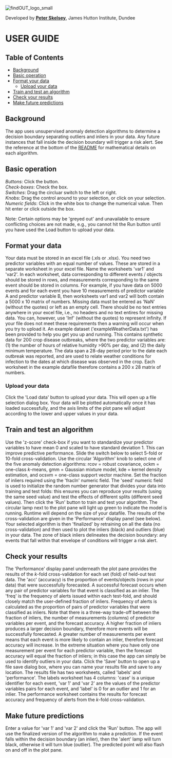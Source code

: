 ![findOUT_logo_small](https://user-images.githubusercontent.com/32124230/109950661-af3f3c00-7cd4-11eb-8714-0d404caa025c.png)
  
Developed by [**Peter Skelsey**](mailto:peter.skelsey@hutton.ac.uk?subject=findOUT), James Hutton Institute, Dundee

# USER GUIDE

## Table of Contents
* [Background](#background)
* [Basic operation](#basic-operation)
* [Format your data](#format-your-data)
  * [Upload your data](#upload-your-data)
* [Train and test an algorithm](#train-and-test-an-algorithm)
* [Check your results](#check-your-results)
* [Make future predictions](#make-future-predictions)
  
  
## Background
The app uses unsupervised anomaly detection algorithms to determine a decision boundary separating outliers and inliers in your data. Any future instances that fall inside the decision boundary will trigger a risk alert. See the reference at the bottom of the [README](https://github.com/pskelsey/findOUT/blob/master/README.md) for mathematical details on each algorithm.

## Basic operation
*Buttons*: Click the button.  
*Check-boxes*: Check the box.  
*Switches*: Drag the circluar switch to the left or right.  
*Knobs*: Drag the control around to your selection, or click on your selection.  
*Numeric fields*: Click in the white box to change the numerical value. Then hit enter or click outside the box.  

Note: Certain options may be 'greyed out' and unavailable to ensure conflicting choices are not made, e.g., you cannot hit the Run button until you have used the Load button to upload your data.

## Format your data
Your data must be stored in an excel file (.xls or .xlsx). You need two predictor variables with an equal number of values. These are stored in a separate worksheet in your excel file. Name the worksheets 'var1' and 'var2'. In each worksheet, data corresponding to different events / objects should be stored in rows, and measurements corresponding to the same event should be stored in columns. For example, if you have data on 5000 events and for each event you have 10 measurements of predictor variable A and predictor variable B, then worksheets var1 and var2 will both contain a 5000 x 10 matrix of numbers. Missing data must be entered as 'NaN' (without the quotes) or left as an empty cell. There should be no text entries anywhere in your excel file, i.e., no headers and no text entires for missing data. You can, however, use 'Inf' (without the quotes) to represent infinity. If your file does not meet these requirements then a warning will occur when you try to upload it. An example dataset ('exampleWeatherData.txt') has been provided to help you get you up and running. This contains synthetic data for 200 crop disease outbreaks, where the two predictor variables are: (1) the number of hours of relative humidity >90% per day, and (2) the daily minimum temperature. The data span a 28-day period prior to the date each outbreak was reported, and are used to relate weather conditions for infection to the dates at which disease was observed in the crop. Each worksheet in the example datafile therefore contains a 200 x 28 matrix of numbers. 

### Upload your data
Click the 'Load data' button to upload your data. This will open up a file selection dialog box. Your data will be plotted automatically once it has loaded successfully, and the axis limits of the plot pane will adjust according to the lower and upper values in your data. 

## Train and test an algorithm
Use the 'z-score' check-box if you want to standardize your predictor variables to have mean 0 and scaled to have standard deviation 1. This can improve predictive performance. Slide the switch below to select 5-fold or 10-fold cross-validation. Use the circular 'Algorithm' knob to select one of the five anomaly detection algorithms: rcov = robust covariance, ockm = one-class *k*-means, gmm = Gaussian mixture model, kde = kernel density estimation, and ocsvm = one-class support vector machine. Set the fraction of inliers required using the 'fracIn' numeric field. The 'seed' numeric field is used to initialize the random number generator that divides your data into training and test folds: this ensures you can reproduce your results (using the same seed value) and test the effects of different splits (different seed values). Then click the 'Run' button to train and test your algorithm. The circular lamp next to the plot pane will light up green to indicate the model is running. Runtime will depend on the size of your datafile. The results of the cross-validation are given in the 'Performance' display panel (see below). Your selected algorithm is then 'finalized' by retraining on all the data (no cross-validation) and then used to plot the inliers (black) and outliers (blue) in your data. The zone of black inliers delineates the decision boundary: any events that fall within that envelope of conditions will trigger a risk alert.

## Check your results
The 'Performance' display panel underneath the plot pane provides the results of the *k*-fold cross-validation for each set (fold) of held-out test data. The 'acc' (accuracy) is the proportion of events/objects (rows in your data) that were successfully forecasted. A successful forecast occurs when any pair of predictor variables for that event is classified as an inlier. The 'freq' is the frequency of alerts issued within each test-fold, and should closely match the user-defined fraction of inliers. Frequency of alerts is calculated as the proportion of pairs of predictor variables that were classified as inliers. Note that there is a three-way trade-off between the fraction of inliers, the number of measurements (columns) of predictor variables per event, and the forecast accuracy. A higher fraction of inliers produces a larger decision boundary, therefore more events will be successfully forecasted. A greater number of measurements per event means that each event is more likely to contain an inlier, therefore forecast accuracy will increase. In the extreme situation where you have only one measurement per event for each predictor variable, then the forecast accuracy will equal the fraction of inliers; in this case the app can simply be used to identify outliers in your data. Click the 'Save' button to open up a file save dialog box, where you can name your results file and save to any location. The results file has two worksheets, called 'labels' and 'performance'. The labels worksheet has 4 columns: 'case' is a unique identifier for each event, 'var 1' and 'var 2' are the values of the predictor variables pairs for each event, and 'label' is 0 for an outlier and 1 for an inlier. The performance worksheet contains the results for forecast accuracy and frequency of alerts from the *k*-fold cross-validation.

## Make future predictions
Enter a value for 'var 1' and 'var 2' and click the 'Run' button. The app will use the finalized version of the algorithm to make a prediction. If the event falls within the decision boundary (an inlier), then the 'alert' lamp will turn black, otherwise it will turn blue (outlier). The predicted point will also flash on and off in the plot pane.


